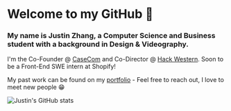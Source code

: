 # Welcome to my GitHub 👋

### My name is Justin Zhang, a Computer Science and Business student with a background in Design & Videography. 
I'm the Co-Founder @ [CaseCom](https://casecom.app) and Co-Director @ [Hack Western](https://hackwestern.com). Soon to be a Front-End SWE intern at Shopify!

My past work can be found on my [portfolio](https://justinzhang.ca/) - Feel free to reach out, I love to meet new people 😁

![Justin's GitHub stats](https://github-readme-stats.vercel.app/api?username=justinnzhang&count_private=true&theme=onedark)
